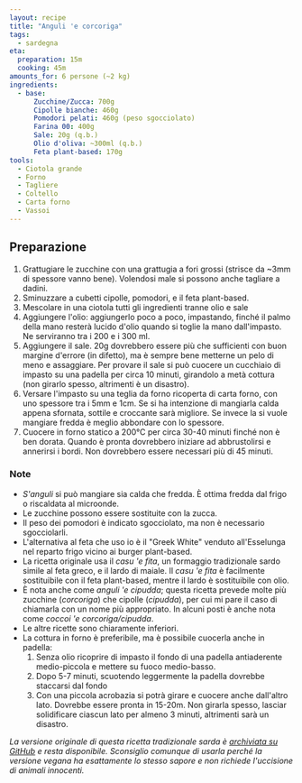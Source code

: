 ```yaml
---
layout: recipe
title: "Anguli 'e corcoriga"
tags:
  - sardegna
eta:
  preparation: 15m
  cooking: 45m
amounts_for: 6 persone (~2 kg)
ingredients:
  - base:
      Zucchine/Zucca: 700g
      Cipolle bianche: 460g
      Pomodori pelati: 460g (peso sgocciolato)
      Farina 00: 400g
      Sale: 20g (q.b.)
      Olio d'oliva: ~300ml (q.b.)
      Feta plant-based: 170g
tools:
  - Ciotola grande
  - Forno
  - Tagliere
  - Coltello
  - Carta forno
  - Vassoi
---
```


## Preparazione

1. Grattugiare le zucchine con una grattugia a fori grossi (strisce da ~3mm di spessore vanno bene). Volendosi male si
   possono anche tagliare a dadini.
2. Sminuzzare a cubetti cipolle, pomodori, e il feta plant-based.
3. Mescolare in una ciotola tutti gli ingredienti tranne olio e sale
4. Aggiungere l'olio: aggiungerlo poco a poco, impastando, finché il palmo della mano resterà lucido d'olio quando si
   toglie la mano dall'impasto. Ne serviranno tra i 200 e i 300 ml.
5. Aggiungere il sale. 20g dovrebbero essere più che sufficienti con buon margine d'errore (in difetto), ma è sempre
   bene metterne un pelo di meno e assaggiare. Per provare il sale si può cuocere un cucchiaio di impasto su una padella
   per circa 10 minuti, girandolo a metà cottura (non girarlo spesso, altrimenti è un disastro).
6. Versare l'impasto su una teglia da forno ricoperta di carta forno, con uno spessore tra i 5mm e 1cm. Se si ha
   intenzione di mangiarla calda appena sfornata, sottile e croccante sarà migliore. Se invece la si vuole mangiare
   fredda è meglio abbondare con lo spessore.
7. Cuocere in forno statico a 200°C per circa 30-40 minuti finché non è ben dorata. Quando è pronta dovrebbero iniziare
   ad abbrustolirsi e annerirsi i bordi. Non dovrebbero essere necessari più di 45 minuti.

### Note

- *S'anguli* si può mangiare sia calda che fredda. È ottima fredda dal frigo o riscaldata al microonde.
- Le zucchine possono essere sostituite con la zucca.
- Il peso dei pomodori è indicato sgocciolato, ma non è necessario sgocciolarli.
- L'alternativa al feta che uso io è il "Greek White" venduto all'Esselunga nel reparto frigo vicino ai burger
  plant-based.
- La ricetta originale usa il *casu 'e fita*, un formaggio tradizionale sardo simile al feta greco, e il lardo di
  maiale. Il *casu 'e fita* è facilmente sostituibile con il feta plant-based, mentre il lardo è sostituibile con olio.
- È nota anche come *anguli 'e cipudda*; questa ricetta prevede molte più zucchine (*corcoriga*) che cipolle
  (*cipudda*), per cui mi pare il caso di chiamarla con un nome più appropriato. In alcuni posti è anche nota come
  *coccoi 'e corcoriga/cipudda*.
- Le altre ricette sono chiaramente inferiori.
- La cottura in forno è preferibile, ma è possibile cuocerla anche in padella:
    1. Senza olio ricoprire di impasto il fondo di una padella antiaderente medio-piccola e mettere su fuoco
       medio-basso.
  2. Dopo 5-7 minuti, scuotendo leggermente la padella dovrebbe staccarsi dal fondo
    3. Con una piccola acrobazia si potrà girare e cuocere anche dall'altro lato. Dovrebbe essere pronta in 15-20m. Non
       girarla spesso, lasciar solidificare ciascun lato per almeno 3 minuti, altrimenti sarà un disastro.

*La versione originale di questa ricetta tradizionale sarda
è [archiviata su GitHub](https://github.com/depau/ricette.depau.eu/tree/cfc27d6ae974da9dca2ca5c6d5a6f13de1e1ad77/_ricette)
e resta disponibile. Sconsiglio comunque di usarla perché la versione vegana ha esattamente lo stesso sapore e non
richiede l'uccisione di animali innocenti.*